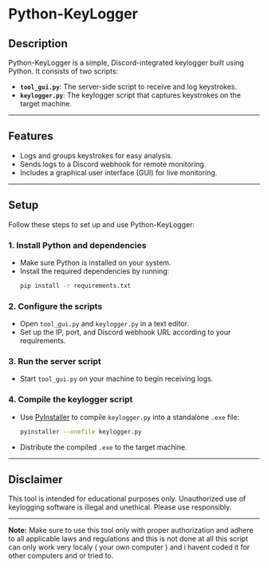 # Python-KeyLogger

## Description
Python-KeyLogger is a simple, Discord-integrated keylogger built using Python. It consists of two scripts:

- **`tool_gui.py`**: The server-side script to receive and log keystrokes.
- **`keylogger.py`**: The keylogger script that captures keystrokes on the target machine.

---

## Features
- Logs and groups keystrokes for easy analysis.
- Sends logs to a Discord webhook for remote monitoring.
- Includes a graphical user interface (GUI) for live monitoring.

---

## Setup
Follow these steps to set up and use Python-KeyLogger:

### 1. **Install Python and dependencies**
   - Make sure Python is installed on your system.
   - Install the required dependencies by running:
     ```bash
     pip install -r requirements.txt
     ```

### 2. **Configure the scripts**
   - Open `tool_gui.py` and `keylogger.py` in a text editor.
   - Set up the IP, port, and Discord webhook URL according to your requirements.

### 3. **Run the server script**
   - Start `tool_gui.py` on your machine to begin receiving logs.

### 4. **Compile the keylogger script**
   - Use [PyInstaller](https://www.pyinstaller.org/) to compile `keylogger.py` into a standalone `.exe` file:
     ```bash
     pyinstaller --onefile keylogger.py
     ```
   - Distribute the compiled `.exe` to the target machine.

---

## Disclaimer
This tool is intended for educational purposes only. Unauthorized use of keylogging software is illegal and unethical. Please use responsibly.

---

**Note:** Make sure to use this tool only with proper authorization and adhere to all applicable laws and regulations and this is not done at all this script can only work very localy ( your own computer ) and i havent coded it for other computers and or tried to.
